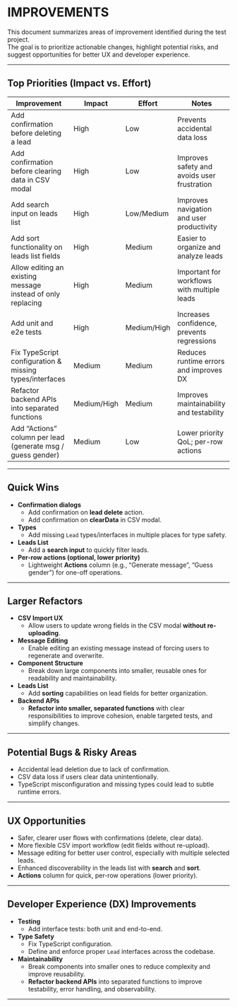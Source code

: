 # IMPROVEMENTS

This document summarizes areas of improvement identified during the test project.  
The goal is to prioritize actionable changes, highlight potential risks, and suggest opportunities for better UX and developer experience.

---

## Top Priorities (Impact vs. Effort)

| Improvement | Impact | Effort | Notes |
|-------------|--------|--------|-------|
| Add confirmation before deleting a lead | High | Low | Prevents accidental data loss |
| Add confirmation before clearing data in CSV modal | High | Low | Improves safety and avoids user frustration |
| Add search input on leads list | High | Low/Medium | Improves navigation and user productivity |
| Add sort functionality on leads list fields | High | Medium | Easier to organize and analyze leads |
| Allow editing an existing message instead of only replacing | High | Medium | Important for workflows with multiple leads |
| Add unit and e2e tests | High | Medium/High | Increases confidence, prevents regressions |
| Fix TypeScript configuration & missing types/interfaces | Medium | Medium | Reduces runtime errors and improves DX |
| Refactor backend APIs into separated functions | Medium/High | Medium | Improves maintainability and testability |
| Add “Actions” column per lead (generate msg / guess gender) | Medium | Low | Lower priority QoL; per-row actions |

---

## Quick Wins

- **Confirmation dialogs**
  - Add confirmation on **lead delete** action.
  - Add confirmation on **clearData** in CSV modal.
- **Types**
  - Add missing `Lead` types/interfaces in multiple places for type safety.
- **Leads List**
  - Add a **search input** to quickly filter leads.
- **Per-row actions (optional, lower priority)**
  - Lightweight **Actions** column (e.g., “Generate message”, “Guess gender”) for one-off operations.

---

## Larger Refactors

- **CSV Import UX**
  - Allow users to update wrong fields in the CSV modal **without re-uploading**.
- **Message Editing**
  - Enable editing an existing message instead of forcing users to regenerate and overwrite.
- **Component Structure**
  - Break down large components into smaller, reusable ones for readability and maintainability.
- **Leads List**
  - Add **sorting** capabilities on lead fields for better organization.
- **Backend APIs**
  - **Refactor into smaller, separated functions** with clear responsibilities to improve cohesion, enable targeted tests, and simplify changes.

---

## Potential Bugs & Risky Areas

- Accidental lead deletion due to lack of confirmation.
- CSV data loss if users clear data unintentionally.
- TypeScript misconfiguration and missing types could lead to subtle runtime errors.

---

## UX Opportunities

- Safer, clearer user flows with confirmations (delete, clear data).
- More flexible CSV import workflow (edit fields without re-upload).
- Message editing for better user control, especially with multiple selected leads.
- Enhanced discoverability in the leads list with **search** and **sort**.
- **Actions** column for quick, per-row operations (lower priority).

---

## Developer Experience (DX) Improvements

- **Testing**  
  - Add interface tests: both unit and end-to-end.
- **Type Safety**  
  - Fix TypeScript configuration.  
  - Define and enforce proper `Lead` interfaces across the codebase.  
- **Maintainability**  
  - Break components into smaller ones to reduce complexity and improve reusability.
  - **Refactor backend APIs** into separated functions to improve testability, error handling, and observability.

---
